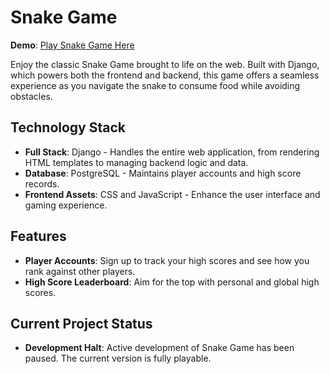 # Snake Game

**Demo**: [Play Snake Game Here](https://wonsz-693e2c800008.herokuapp.com/)

Enjoy the classic Snake Game brought to life on the web. Built with Django, which powers both the frontend and backend, this game offers a seamless experience as you navigate the snake to consume food while avoiding obstacles.

## Technology Stack

- **Full Stack**: Django - Handles the entire web application, from rendering HTML templates to managing backend logic and data.
- **Database**: PostgreSQL - Maintains player accounts and high score records.
- **Frontend Assets**: CSS and JavaScript - Enhance the user interface and gaming experience.

## Features

- **Player Accounts**: Sign up to track your high scores and see how you rank against other players.
- **High Score Leaderboard**: Aim for the top with personal and global high scores.

## Current Project Status

- **Development Halt**: Active development of Snake Game has been paused. The current version is fully playable.
